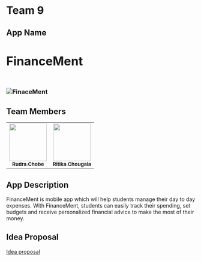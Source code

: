 # Team 9

## App Name
<h3 style="font-size: 2rem; font-weight:bold;">FinanceMent<h3>
<br>
<img src="https://logo-maker.freelogodesign.org/en/logo/edit/3d24c81d050f4e7c871d4752fbeb5a8c" alt="FinaceMent" class="logo">

## Team Members
<p align="center">
<table>
   <tbody>
     <tr>
        <td align="center"><a href="https://github.com/Rudra2"><img src="https://avatars.githubusercontent.com/u/45117180?v=4" width="100px;" alt=""/><br/><sub>
<b>Rudra Chobe</b></sub></a><br/></td>
         <td align="center"><a href="https://github.com/ChougalaRitika"><img src="https://github.com/account" width="100px;" alt=""/><br/><sub>
<b>Ritika Chougala</b></sub></a><br/></td>
	</tr>
       </tbody>
      </table>
    </p>

## App Description
<p>FinanceMent is mobile app which will help students manage their day to day expenses. With FinanceMent, students can easily track their spending, set budgets and receive personalized financial advice to make the most of their money.<p>

## Idea Proposal

[Idea proposal](https://paceuniversity-my.sharepoint.com/:w:/r/personal/rc93170n_pace_edu/_layouts/15/Doc.aspx?sourcedoc=%7B5911A151-AEC5-4463-BEC4-E07F87A5D5AB%7D&file=ideaproposaltemplate.docx&action=default&mobileredirect=true)